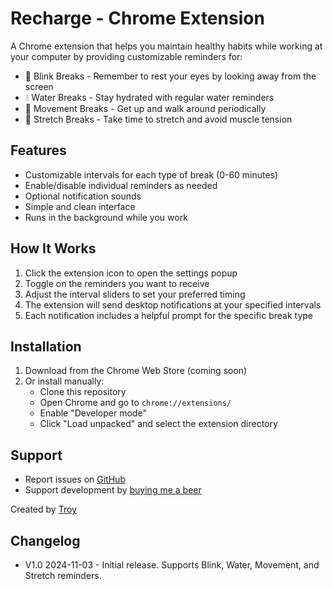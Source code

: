 # Recharge - Chrome Extension

A Chrome extension that helps you maintain healthy habits while working at your computer by providing customizable reminders for:

- 👀 Blink Breaks - Remember to rest your eyes by looking away from the screen
- 💧 Water Breaks - Stay hydrated with regular water reminders 
- 🚶 Movement Breaks - Get up and walk around periodically
- 🧘 Stretch Breaks - Take time to stretch and avoid muscle tension

## Features

- Customizable intervals for each type of break (0-60 minutes)
- Enable/disable individual reminders as needed
- Optional notification sounds
- Simple and clean interface
- Runs in the background while you work

## How It Works

1. Click the extension icon to open the settings popup
2. Toggle on the reminders you want to receive
3. Adjust the interval sliders to set your preferred timing
4. The extension will send desktop notifications at your specified intervals
5. Each notification includes a helpful prompt for the specific break type

## Installation

1. Download from the Chrome Web Store (coming soon)
2. Or install manually:
   - Clone this repository
   - Open Chrome and go to `chrome://extensions/`
   - Enable "Developer mode"
   - Click "Load unpacked" and select the extension directory

## Support

- Report issues on [GitHub](https://github.com/Troyanovsky/plugin-recharge)
- Support development by [buying me a beer](https://www.buymeacoffee.com/troyanovsky)

Created by [Troy](https://github.com/Troyanovsky)

## Changelog

- V1.0 2024-11-03 - Initial release. Supports Blink, Water, Movement, and Stretch reminders.
